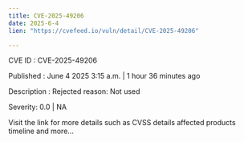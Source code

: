 ```yaml
---
title: CVE-2025-49206
date: 2025-6-4
lien: "https://cvefeed.io/vuln/detail/CVE-2025-49206"

---
```


CVE ID : CVE-2025-49206

Published :  June 4
2025
3:15 a.m. | 1 hour
36 minutes ago

Description : Rejected reason: Not used

Severity: 0.0 | NA

Visit the link for more details
such as CVSS details
affected products
timeline
and more...
